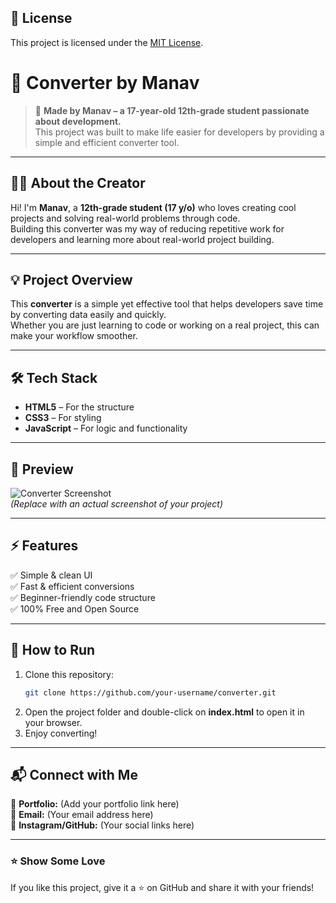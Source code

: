 ## 📜 License

This project is licensed under the [MIT License](LICENSE).



# 🔄 Converter by Manav  

> 🚀 **Made by Manav – a 17-year-old 12th-grade student passionate about development.**  
> This project was built to make life easier for developers by providing a simple and efficient converter tool.

---

## 🧑‍💻 About the Creator  
Hi! I'm **Manav**, a **12th-grade student (17 y/o)** who loves creating cool projects and solving real-world problems through code.  
Building this converter was my way of reducing repetitive work for developers and learning more about real-world project building.  

---

## 💡 Project Overview  
This **converter** is a simple yet effective tool that helps developers save time by converting data easily and quickly.  
Whether you are just learning to code or working on a real project, this can make your workflow smoother.  

---

## 🛠️ Tech Stack  
- **HTML5** – For the structure  
- **CSS3** – For styling  
- **JavaScript** – For logic and functionality  

---

## 📸 Preview  
![Converter Screenshot](https://via.placeholder.com/800x400?text=Your+Project+Preview)  
*(Replace with an actual screenshot of your project)*

---

## ⚡ Features  
✅ Simple & clean UI  
✅ Fast & efficient conversions  
✅ Beginner-friendly code structure  
✅ 100% Free and Open Source  

---

## 🚀 How to Run  
1. Clone this repository:
   ```bash
   git clone https://github.com/your-username/converter.git
   ```
2. Open the project folder and double-click on **index.html** to open it in your browser.  
3. Enjoy converting!

---

## 📬 Connect with Me  
💼 **Portfolio:** (Add your portfolio link here)  
📧 **Email:** (Your email address here)  
💬 **Instagram/GitHub:** (Your social links here)

---

### ⭐ Show Some Love
If you like this project, give it a ⭐ on GitHub and share it with your friends!
